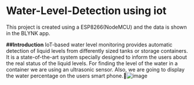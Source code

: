 # Water-Level-Detection using iot

This project is created using a ESP8266(NodeMCU) and the data is shown in the BLYNK app.

**##Introduction**
IoT-based water level monitoring provides automatic detection of liquid levels from differently sized tanks or storage containers. It is a state-of-the-art system specially designed to inform the users about the real status of the liquid levels. For finding the level of the water in a container we are using an ultrasonic sensor. Also, we are going to display the water percentage on the users smart phone.![image](https://user-images.githubusercontent.com/121211344/209053941-d92eb754-590d-49e6-8db6-14379ce75558.png)

